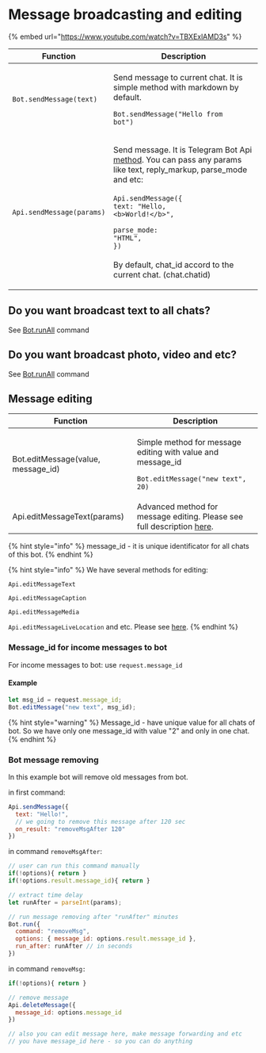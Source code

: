 # Message broadcasting and editing

{% embed url="https://www.youtube.com/watch?v=TBXExlAMD3s" %}

| Function                  | Description                                                                                                                                                                                                                                                                                                                                                                                                              |
| ------------------------- | ------------------------------------------------------------------------------------------------------------------------------------------------------------------------------------------------------------------------------------------------------------------------------------------------------------------------------------------------------------------------------------------------------------------------ |
| `Bot.sendMessage(text)`   | <p>Send message to current chat. It is simple method with markdown by default.</p><p></p><p><code>Bot.sendMessage("Hello from bot")</code></p>                                                                                                                                                                                                                                                                           |
| `Api.sendMessage(params)` | <p>Send message. It is Telegram Bot Api <a href="https://core.telegram.org/bots/api#sendmessage">method</a>. You can pass any params like text, reply_markup, parse_mode and etc:<br><br><code>Api.sendMessage({</code><br>   <code>text: "Hello, &#x3C;b>World!&#x3C;/b>",</code></p><p>   <code>parse_mode: "HTML",</code><br><code>})</code><br><br>By default, chat_id accord to the current chat. (chat.chatid)</p> |



## Do you want broadcast text to all chats?

See [Bot.runAll](bot-functions.md#bot.runall-options) command &#x20;

## Do you want broadcast photo, video and etc?

See [Bot.runAll](bot-functions.md#bot.runall-options) command





## **Message editing**

| **Function**                        | Description                                                                                                                  |
| ----------------------------------- | ---------------------------------------------------------------------------------------------------------------------------- |
| Bot.editMessage(value, message\_id) | <p>Simple method for message editing with value and message_id</p><p></p><p><code>Bot.editMessage("new text", 20)</code></p> |
| Api.editMessageText(params)         | Advanced method for message editing. Please see full description [here](https://core.telegram.org/bots/api#editmessagetext). |

{% hint style="info" %}
message\_id - it is unique identificator for all chats of this bot.
{% endhint %}

{% hint style="info" %}
We have several methods for editing:&#x20;

`Api.editMessageText`

`Api.editMessageCaption`

`Api.editMessageMedia`

`Api.editMessageLiveLocation` and etc. Please see [here](https://core.telegram.org/bots/api#editmessagetext).
{% endhint %}

### **Message\_id for income messages to bot**

For income messages to bot: use `request.message_id`

#### Example

```javascript
let msg_id = request.message_id;
Bot.editMessage("new text", msg_id);
```

{% hint style="warning" %}
Message\_id - have unique value for all chats of bot. So we have only one message\_id with value "2" and only in one chat.
{% endhint %}

###

### Bot message removing

In this example bot will remove old messages from bot.

in first command:

```javascript
Api.sendMessage({
  text: "Hello!",
  // we going to remove this message after 120 sec
  on_result: "removeMsgAfter 120"
})
```

in command `removeMsgAfter`:

```javascript
// user can run this command manually
if(!options){ return }
if(!options.result.message_id){ return }

// extract time delay
let runAfter = parseInt(params);

// run message removing after "runAfter" minutes
Bot.run({
  command: "removeMsg",
  options: { message_id: options.result.message_id },
  run_after: runAfter // in seconds
})
```

in command `removeMsg:`

```javascript
if(!options){ return }

// remove message
Api.deleteMessage({
  message_id: options.message_id
})

// also you can edit message here, make message forwarding and etc
// you have message_id here - so you can do anything
```

